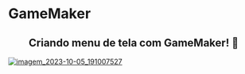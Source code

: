# GameMaker
<span align="center">

##  Criando menu de tela com GameMaker! 👋 

</span>


[
![imagem_2023-10-05_191007527](https://github.com/VitoriaDourado/GameMaker/assets/99294251/3b5c5e90-18e9-4788-81a6-2906257d4991)
](url)

